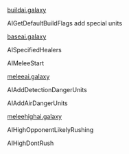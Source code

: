 [buildai.galaxy](buildai.galaxy)

AIGetDefaultBuildFlags add special units

[baseai.galaxy](..%2FTriggerLibs%2Fbaseai.galaxy)

AISpecifiedHealers

AIMeleeStart

[meleeai.galaxy](..%2FTriggerLibs%2Fmeleeai.galaxy)

AIAddDetectionDangerUnits

AIAddAirDangerUnits

[meleehighai.galaxy](..%2FTriggerLibs%2Fmeleehighai.galaxy)

AIHighOpponentLikelyRushing

AIHighDontRush